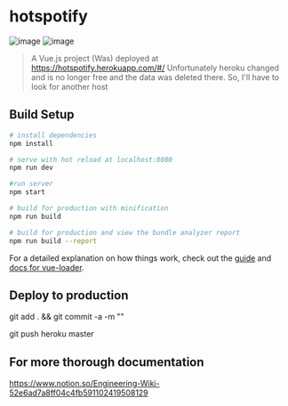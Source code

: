# hotspotify

![image](https://github.com/user-attachments/assets/15cb95e8-e8c7-4650-85d7-efc3373aafc6)
![image](https://github.com/user-attachments/assets/6b444cc4-26c4-4ff9-9739-3c81f5dff3a1)



> A Vue.js project
> (Was) deployed at https://hotspotify.herokuapp.com/#/
> Unfortunately heroku changed and is no longer free and the data was deleted there. So, I'll have to look for another host

## Build Setup

``` bash
# install dependencies
npm install

# serve with hot reload at localhost:8080
npm run dev

#run server
npm start

# build for production with minification
npm run build

# build for production and view the bundle analyzer report
npm run build --report
```

For a detailed explanation on how things work, check out the [guide](http://vuejs-templates.github.io/webpack/) and [docs for vue-loader](http://vuejs.github.io/vue-loader).

## Deploy to production

git add . && git commit -a -m "<Commit message>"

git push heroku master

## For more thorough documentation

https://www.notion.so/Engineering-Wiki-52e6ad7a8ff04c4fb591102419508129
